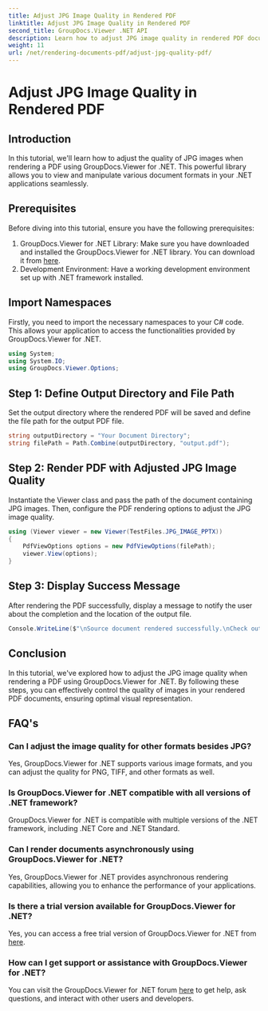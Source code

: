 ```yaml
---
title: Adjust JPG Image Quality in Rendered PDF
linktitle: Adjust JPG Image Quality in Rendered PDF
second_title: GroupDocs.Viewer .NET API
description: Learn how to adjust JPG image quality in rendered PDF documents using GroupDocs.Viewer for .NET. Enhance your document viewing experience.
weight: 11
url: /net/rendering-documents-pdf/adjust-jpg-quality-pdf/
---
```


# Adjust JPG Image Quality in Rendered PDF

## Introduction
In this tutorial, we'll learn how to adjust the quality of JPG images when rendering a PDF using GroupDocs.Viewer for .NET. This powerful library allows you to view and manipulate various document formats in your .NET applications seamlessly.
## Prerequisites
Before diving into this tutorial, ensure you have the following prerequisites:
1. GroupDocs.Viewer for .NET Library: Make sure you have downloaded and installed the GroupDocs.Viewer for .NET library. You can download it from [here](https://releases.groupdocs.com/viewer/net/).
2. Development Environment: Have a working development environment set up with .NET framework installed.

## Import Namespaces
Firstly, you need to import the necessary namespaces to your C# code. This allows your application to access the functionalities provided by GroupDocs.Viewer for .NET.
```csharp
using System;
using System.IO;
using GroupDocs.Viewer.Options;
```
## Step 1: Define Output Directory and File Path
Set the output directory where the rendered PDF will be saved and define the file path for the output PDF file.
```csharp
string outputDirectory = "Your Document Directory";
string filePath = Path.Combine(outputDirectory, "output.pdf");
```
## Step 2: Render PDF with Adjusted JPG Image Quality
Instantiate the Viewer class and pass the path of the document containing JPG images. Then, configure the PDF rendering options to adjust the JPG image quality.
```csharp
using (Viewer viewer = new Viewer(TestFiles.JPG_IMAGE_PPTX))
{               
    PdfViewOptions options = new PdfViewOptions(filePath);
    viewer.View(options);
}
```
## Step 3: Display Success Message
After rendering the PDF successfully, display a message to notify the user about the completion and the location of the output file.
```csharp
Console.WriteLine($"\nSource document rendered successfully.\nCheck output in {outputDirectory}.");
```

## Conclusion
In this tutorial, we've explored how to adjust the JPG image quality when rendering a PDF using GroupDocs.Viewer for .NET. By following these steps, you can effectively control the quality of images in your rendered PDF documents, ensuring optimal visual representation.
## FAQ's
### Can I adjust the image quality for other formats besides JPG?
Yes, GroupDocs.Viewer for .NET supports various image formats, and you can adjust the quality for PNG, TIFF, and other formats as well.
### Is GroupDocs.Viewer for .NET compatible with all versions of .NET framework?
GroupDocs.Viewer for .NET is compatible with multiple versions of the .NET framework, including .NET Core and .NET Standard.
### Can I render documents asynchronously using GroupDocs.Viewer for .NET?
Yes, GroupDocs.Viewer for .NET provides asynchronous rendering capabilities, allowing you to enhance the performance of your applications.
### Is there a trial version available for GroupDocs.Viewer for .NET?
Yes, you can access a free trial version of GroupDocs.Viewer for .NET from [here](https://releases.groupdocs.com/).
### How can I get support or assistance with GroupDocs.Viewer for .NET?
You can visit the GroupDocs.Viewer for .NET forum [here](https://forum.groupdocs.com/c/viewer/9) to get help, ask questions, and interact with other users and developers.
